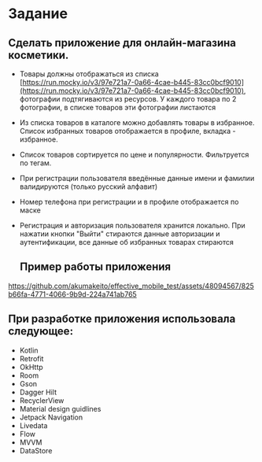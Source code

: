 # Задание
## Сделать приложение для онлайн-магазина косметики. 
- Товары должны отображаться из списка [https://run.mocky.io/v3/97e721a7-0a66-4cae-b445-83cc0bcf9010](https://run.mocky.io/v3/97e721a7-0a66-4cae-b445-83cc0bcf9010), фотографии подтягиваются из ресурсов. У каждого товара по 2 фотографии, в списке товаров эти фотографии листаются
- Из списка товаров в каталоге можно добавлять товары в избранное. Список избранных товаров отображается в профиле, вкладка - избранное.
- Список товаров сортируется по цене и популярности. Фильтруется по тегам.
- При регистрации пользователя введённые данные имени и фамилии валидируются (только русский алфавит)
- Номер телефона при регистрации и в профиле отображается по маске
- Регистрация и авторизация пользователя хранится локально. При нажатии кнопки "Выйти" стираются данные авторизации и аутентификации, все данные об избранных товарах стираются

  ## Пример работы приложения
https://github.com/akumakeito/effective_mobile_test/assets/48094567/825b66fa-4771-4066-9b9d-224a741ab765


  ## При разработке приложения использовала следующее:
  - Kotlin
  - Retrofit
  - OkHttp
  - Room
  - Gson
  - Dagger Hilt
  - RecyclerView
  - Material design guidlines
  - Jetpack Navigation
  - Livedata
  - Flow
  - MVVM
  - DataStore
